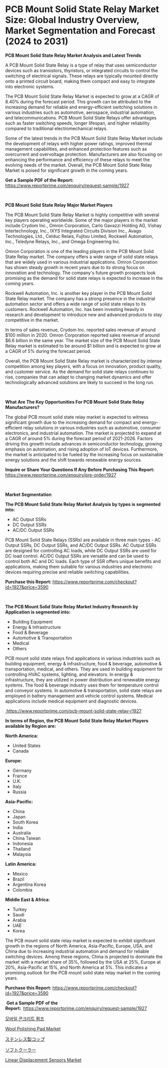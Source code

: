<p><h1>PCB Mount Solid State Relay Market Size: Global Industry Overview, Market Segmentation and Forecast (2024 to 2031)</h1></p><p><strong>PCB Mount Solid State Relay Market Analysis and Latest Trends</strong></p>
<p><p>A PCB Mount Solid State Relay is a type of relay that uses semiconductor devices such as transistors, thyristors, or integrated circuits to control the switching of electrical signals. These relays are typically mounted directly onto a printed circuit board, making them compact and easy to integrate into electronic systems.</p><p>The PCB Mount Solid State Relay Market is expected to grow at a CAGR of 8.40% during the forecast period. This growth can be attributed to the increasing demand for reliable and energy-efficient switching solutions in various industries such as automotive, aerospace, industrial automation, and telecommunications. PCB Mount Solid State Relays offer advantages such as faster switching speeds, longer lifespan, and higher reliability compared to traditional electromechanical relays.</p><p>Some of the latest trends in the PCB Mount Solid State Relay Market include the development of relays with higher power ratings, improved thermal management capabilities, and enhanced protection features such as overcurrent and overvoltage protection. Manufacturers are also focusing on enhancing the performance and efficiency of these relays to meet the evolving needs of the market. Overall, the PCB Mount Solid State Relay Market is poised for significant growth in the coming years.</p></p>
<p><strong>Get a Sample PDF of the Report:&nbsp;</strong> <a href="https://www.reportprime.com/enquiry/request-sample/1927">https://www.reportprime.com/enquiry/request-sample/1927</a></p>
<p>&nbsp;</p>
<p><strong>PCB Mount Solid State Relay Major Market Players</strong></p>
<p><p>The PCB Mount Solid State Relay Market is highly competitive with several key players operating worldwide. Some of the major players in the market include Crydom Inc., Omron Corporation, Carlo Gavazzi Holding AG, Vishay Intertechnology, Inc., IXYS Integrated Circuits Division Inc., Avago Technologies, Ltd., Celduc Relais, Fujitsu Limited, Rockwell Automation, Inc., Teledyne Relays, Inc., and Omega Engineering Inc.</p><p>Omron Corporation is one of the leading players in the PCB Mount Solid State Relay market. The company offers a wide range of solid state relays that are widely used in various industrial applications. Omron Corporation has shown steady growth in recent years due to its strong focus on innovation and technology. The company's future growth prospects look promising as the demand for solid state relays is expected to increase in the coming years.</p><p>Rockwell Automation, Inc. is another key player in the PCB Mount Solid State Relay market. The company has a strong presence in the industrial automation sector and offers a wide range of solid state relays to its customers. Rockwell Automation, Inc. has been investing heavily in research and development to introduce new and advanced products to stay competitive in the market.</p><p>In terms of sales revenue, Crydom Inc. reported sales revenue of around $100 million in 2020. Omron Corporation reported sales revenue of around $6.6 billion in the same year. The market size of the PCB Mount Solid State Relay market is estimated to be around $1 billion and is expected to grow at a CAGR of 5% during the forecast period.</p><p>Overall, the PCB Mount Solid State Relay market is characterized by intense competition among key players, with a focus on innovation, product quality, and customer service. As the demand for solid state relays continues to rise, companies that can adapt to changing market dynamics and offer technologically advanced solutions are likely to succeed in the long run.</p></p>
<p>&nbsp;</p>
<p><strong>What Are The Key Opportunities For PCB Mount Solid State Relay Manufacturers?</strong></p>
<p><p>The global PCB mount solid state relay market is expected to witness significant growth due to the increasing demand for compact and energy-efficient relay solutions in various industries such as automotive, consumer electronics, and industrial automation. The market is projected to expand at a CAGR of around 5% during the forecast period of 2021-2026. Factors driving this growth include advances in semiconductor technology, growing emphasis on automation, and rising adoption of IoT devices. Furthermore, the market is anticipated to be fueled by the increasing focus on sustainable energy solutions and the shift towards renewable energy sources.</p></p>
<p><strong>Inquire or Share Your Questions If Any Before Purchasing This Report:</strong> <a href="https://www.reportprime.com/enquiry/pre-order/1927">https://www.reportprime.com/enquiry/pre-order/1927</a></p>
<p>&nbsp;</p>
<p><strong>Market Segmentation</strong></p>
<p><strong>The PCB Mount Solid State Relay Market Analysis by types is segmented into:</strong></p>
<p><ul><li>AC Output SSRs</li><li>DC Output SSRs</li><li>AC/DC Output SSRs</li></ul></p>
<p><p>PCB Mount Solid State Relays (SSRs) are available in three main types - AC Output SSRs, DC Output SSRs, and AC/DC Output SSRs. AC Output SSRs are designed for controlling AC loads, while DC Output SSRs are used for DC load control. AC/DC Output SSRs are versatile and can be used to control both AC and DC loads. Each type of SSR offers unique benefits and applications, making them suitable for various industries and electronic devices requiring precise and reliable switching capabilities.</p></p>
<p><strong>Purchase this Report:&nbsp;</strong><a href="https://www.reportprime.com/checkout?id=1927&price=3590">https://www.reportprime.com/checkout?id=1927&price=3590</a></p>
<p>&nbsp;</p>
<p><strong>The PCB Mount Solid State Relay Market Industry Research by Application is segmented into:</strong></p>
<p><ul><li>Building Equipment</li><li>Energy & Infrastructure</li><li>Food & Beverage</li><li>Automotive & Transportation</li><li>Medical</li><li>Others</li></ul></p>
<p><p>PCB mount solid state relays find applications in various industries such as building equipment, energy & infrastructure, food & beverage, automotive & transportation, medical, and others. They are used in building equipment for controlling HVAC systems, lighting, and elevators. In energy & infrastructure, they are utilized in power distribution and renewable energy systems. The food & beverage industry uses them for temperature control and conveyor systems. In automotive & transportation, solid state relays are employed in battery management and vehicle control systems. Medical applications include medical equipment and diagnostic devices.</p></p>
<p><a href="https://www.reportprime.com/pcb-mount-solid-state-relay-r1927">&nbsp;https://www.reportprime.com/pcb-mount-solid-state-relay-r1927</a></p>
<p><strong>In terms of Region, the PCB Mount Solid State Relay Market Players available by Region are:</strong></p>
<p>
    <p> <strong> North America: </strong>
        <ul>
            <li>United States</li>
            <li>Canada</li>
        </ul>
        </p> 
    <p> <strong> Europe: </strong>
        <ul>
            <li>Germany</li>
            <li>France</li>
            <li>U.K.</li>
            <li>Italy</li>
            <li>Russia</li>
        </ul>
        </p> 
    <p> <strong> Asia-Pacific: </strong>
        <ul>
            <li>China</li>
            <li>Japan</li>
            <li>South Korea</li>
            <li>India</li>
            <li>Australia</li>
            <li>China Taiwan</li>
            <li>Indonesia</li>
            <li>Thailand</li>
            <li>Malaysia</li>
        </ul>
        </p> 
    <p> <strong> Latin America: </strong>
        <ul>
            <li>Mexico</li>
            <li>Brazil</li>
            <li>Argentina Korea</li>
            <li>Colombia</li>
        </ul>
        </p> 
    <p> <strong> Middle East & Africa: </strong>
        <ul>
            <li>Turkey</li>
            <li>Saudi</li>
            <li>Arabia</li>
            <li>UAE</li>
            <li>Korea</li>
        </ul>
    </p>
    </p>
<p><p>The PCB mount solid state relay market is expected to exhibit significant growth in the regions of North America, Asia-Pacific, Europe, USA, and China due to increasing industrial automation and demand for reliable switching devices. Among these regions, China is projected to dominate the market with a market share of 35%, followed by the USA at 25%, Europe at 20%, Asia-Pacific at 15%, and North America at 5%. This indicates a promising outlook for the PCB mount solid state relay market in the coming years.</p></p>
<p><strong>Purchase this Report: </strong><a href="https://www.reportprime.com/checkout?id=1927&price=3590">https://www.reportprime.com/checkout?id=1927&price=3590</a></p>
<p>&nbsp;<strong>Get a Sample PDF of the Report:&nbsp;&nbsp;</strong><a href="https://www.reportprime.com/enquiry/request-sample/1927">https://www.reportprime.com/enquiry/request-sample/1927</a></p>
<p><strong></strong></p>
<p><p><a href="https://medium.com/@christianwilderman2022/%EB%AA%A8%EB%B0%94%EC%9D%BC-%EC%BD%98%ED%81%AC%EB%A6%AC%ED%8A%B8-%ED%8E%8C%ED%94%84-%EC%8B%9C%EC%9E%A5-%EA%B7%9C%EB%AA%A8-%EC%8B%9C%EC%9E%A5-%EC%A0%84%EB%A7%9D-%EB%B0%8F-%EC%8B%9C%EC%9E%A5-%EC%98%88%EC%B8%A1-2024%EB%85%84%EB%B6%80%ED%84%B0-2031%EB%85%84-246b555c2db9">모바일 콘크리트 펌프</a></p><p><a href="https://issuu.com/reportprime-2/docs/wool-polishing-pad-market-size-2030.pptx">Wool Polishing Pad Market</a></p><p><a href="https://github.com/laurenreichert/Market-Research-Report-List-1/blob/main/467551271723.md">ステンレス製コップ</a></p><p><a href="https://github.com/vtbvgl20191192/Market-Research-Report-List-2/blob/main/264515271722.md">ソフトクーラー</a></p><p><a href="https://github.com/MyrticeDare2023/Market-Research-Report-List-1/blob/main/linear-displacement-sensors-market.md">Linear Displacement Sensors Market</a></p></p>